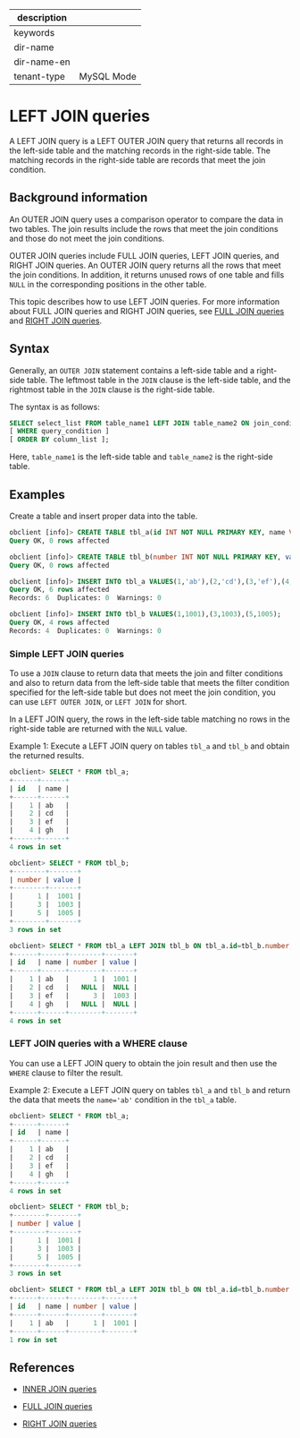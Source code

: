 |description||
|---|---|
|keywords||
|dir-name||
|dir-name-en||
|tenant-type|MySQL Mode|

# LEFT JOIN queries

A LEFT JOIN query is a LEFT OUTER JOIN query that returns all records in the left-side table and the matching records in the right-side table. The matching records in the right-side table are records that meet the join condition. 

## Background information

An OUTER JOIN query uses a comparison operator to compare the data in two tables. The join results include the rows that meet the join conditions and those do not meet the join conditions.

OUTER JOIN queries include FULL JOIN queries, LEFT JOIN queries, and RIGHT JOIN queries. An OUTER JOIN query returns all the rows that meet the join conditions. In addition, it returns unused rows of one table and fills `NULL` in the corresponding positions in the other table.

This topic describes how to use LEFT JOIN queries. For more information about FULL JOIN queries and RIGHT JOIN queries, see [FULL JOIN queries](200.full-join-of-mysql-mode.md) and [RIGHT JOIN queries](400.right-join-of-mysql-mode.md).

## Syntax

Generally, an `OUTER JOIN` statement contains a left-side table and a right-side table. The leftmost table in the `JOIN` clause is the left-side table, and the rightmost table in the `JOIN` clause is the right-side table.

The syntax is as follows:

```sql
SELECT select_list FROM table_name1 LEFT JOIN table_name2 ON join_condition
[ WHERE query_condition ]
[ ORDER BY column_list ];
```

Here, `table_name1` is the left-side table and `table_name2` is the right-side table.

## Examples

Create a table and insert proper data into the table.

```sql
obclient [info]> CREATE TABLE tbl_a(id INT NOT NULL PRIMARY KEY, name VARCHAR(50));
Query OK, 0 rows affected

obclient [info]> CREATE TABLE tbl_b(number INT NOT NULL PRIMARY KEY, value INT);
Query OK, 0 rows affected

obclient [info]> INSERT INTO tbl_a VALUES(1,'ab'),(2,'cd'),(3,'ef'),(4,'gh');
Query OK, 6 rows affected
Records: 6  Duplicates: 0  Warnings: 0

obclient [info]> INSERT INTO tbl_b VALUES(1,1001),(3,1003),(5,1005);
Query OK, 4 rows affected
Records: 4  Duplicates: 0  Warnings: 0
```

### Simple LEFT JOIN queries

To use a `JOIN` clause to return data that meets the join and filter conditions and also to return data from the left-side table that meets the filter condition specified for the left-side table but does not meet the join condition, you can use `LEFT OUTER JOIN`, or `LEFT JOIN` for short.

In a LEFT JOIN query, the rows in the left-side table matching no rows in the right-side table are returned with the `NULL` value.

Example 1: Execute a LEFT JOIN query on tables `tbl_a` and `tbl_b` and obtain the returned results.

```sql
obclient> SELECT * FROM tbl_a;
+------+------+
| id   | name |
+------+------+
|    1 | ab   |
|    2 | cd   |
|    3 | ef   |
|    4 | gh   |
+------+------+
4 rows in set

obclient> SELECT * FROM tbl_b;
+--------+-------+
| number | value |
+--------+-------+
|      1 |  1001 |
|      3 |  1003 |
|      5 |  1005 |
+--------+-------+
3 rows in set

obclient> SELECT * FROM tbl_a LEFT JOIN tbl_b ON tbl_a.id=tbl_b.number;
+------+------+--------+-------+
| id   | name | number | value |
+------+------+--------+-------+
|    1 | ab   |      1 |  1001 |
|    2 | cd   |   NULL |  NULL |
|    3 | ef   |      3 |  1003 |
|    4 | gh   |   NULL |  NULL |
+------+------+--------+-------+
4 rows in set
```

### LEFT JOIN queries with a WHERE clause

You can use a LEFT JOIN query to obtain the join result and then use the `WHERE` clause to filter the result.

Example 2: Execute a LEFT JOIN query on tables `tbl_a` and `tbl_b` and return the data that meets the `name='ab'` condition in the `tbl_a` table.

```sql
obclient> SELECT * FROM tbl_a;
+------+------+
| id   | name |
+------+------+
|    1 | ab   |
|    2 | cd   |
|    3 | ef   |
|    4 | gh   |
+------+------+
4 rows in set

obclient> SELECT * FROM tbl_b;
+--------+-------+
| number | value |
+--------+-------+
|      1 |  1001 |
|      3 |  1003 |
|      5 |  1005 |
+--------+-------+
3 rows in set

obclient> SELECT * FROM tbl_a LEFT JOIN tbl_b ON tbl_a.id=tbl_b.number WHERE tbl_a.name='ab';
+------+------+--------+-------+
| id   | name | number | value |
+------+------+--------+-------+
|    1 | ab   |      1 |  1001 |
+------+------+--------+-------+
1 row in set
```

## References

* [INNER JOIN queries](../200.multi-table-join-query-of-mysql-mode/100.inner-join-of-mysql-mode.md)

* [FULL JOIN queries](../200.multi-table-join-query-of-mysql-mode/200.full-join-of-mysql-mode.md)

* [RIGHT JOIN queries](../200.multi-table-join-query-of-mysql-mode/400.right-join-of-mysql-mode.md)
